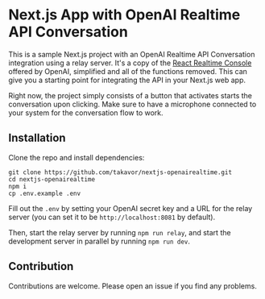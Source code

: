 # Next.js App with OpenAI Realtime API Conversation

This is a sample Next.js project with an OpenAI Realtime API Conversation integration using a relay server. It's a copy of the [React Realtime Console](https://github.com/openai/openai-realtime-console) offered by OpenAI, simplified and all of the functions removed. This can give you a starting point for integrating the API in your Next.js web app.

Right now, the project simply consists of a button that activates starts the conversation upon clicking. Make sure to have a microphone connected to your system for the conversation flow to work.

## Installation
Clone the repo and install dependencies:
```
git clone https://github.com/takavor/nextjs-openairealtime.git
cd nextjs-openairealtime
npm i
cp .env.example .env
```
Fill out the `.env` by setting your OpenAI secret key and a URL for the relay server (you can set it to be `http://localhost:8081` by default).

Then, start the relay server by running `npm run relay`, and start the development server in parallel by running `npm run dev`.

## Contribution
Contributions are welcome. Please open an issue if you find any problems.
